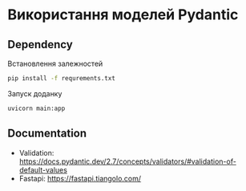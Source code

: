 # Використання моделей Pydantic

## Dependency
Встановлення залежностей 
```bash 
pip install -f requrements.txt
```

Запуск доданку
```bash
uvicorn main:app 
```

## Documentation

- Validation: https://docs.pydantic.dev/2.7/concepts/validators/#validation-of-default-values
- Fastapi: https://fastapi.tiangolo.com/